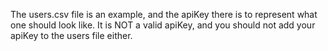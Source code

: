 The users.csv file is an example, and the apiKey there is to represent what one should look like.  It is NOT a valid apiKey, and you should not add your apiKey to the users file either.